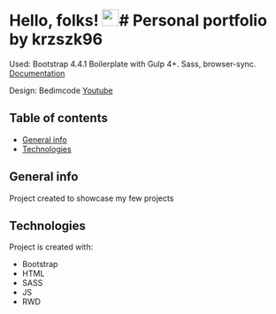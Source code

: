 # Hello, folks! <img src="https://raw.githubusercontent.com/MartinHeinz/MartinHeinz/master/wave.gif" width="30px"># Personal portfolio by krzszk96

Used: Bootstrap 4.4.1 Boilerplate with Gulp 4+. Sass, browser-sync.
[Documentation](https://bootstrapstarter.com/template-basic-bootstrap-html/)

Design: Bedimcode
[Youtube](https://youtu.be/mq0xJxOTiYo/)

## Table of contents

- [General info](#general-info)
- [Technologies](#technologies)

## General info

Project created to showcase my few projects

## Technologies

Project is created with:

- Bootstrap
- HTML
- SASS
- JS
- RWD
